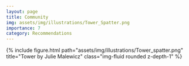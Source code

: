 ```yaml
---
layout: page
title: Community
img: assets/img/illustrations/Tower_Spatter.png
importance: 7
category: Recommendations
---
```


<div class="row">
    <div class="col-sm mt-3 mt-md-0">
        {% include figure.html path="assets/img/illustrations/Tower_spatter.png" title="Tower by Julie Malewicz" class="img-fluid rounded z-depth-1" %}
    </div>
</div>
<!-- <div class="caption">
    This image can also have a caption. It's like magic.
</div> -->
